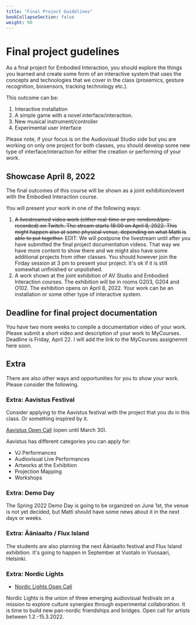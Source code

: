 ```yaml
---
title: "Final Project Guidelines"
bookCollapseSection: false
weight: 90
---
```


# Final project gudelines

As a final project for Embodied Interaction, you should explore the things you learned and create some form of an interactive system that uses the concepts and technologies that we cover in the class (proxemics, gesture recognition, biosensors, tracking technology etc.).

This outcome can be:

1) Interactive installation
2) A simple game with a novel interface/interaction.
3) New musical instrument/controller
4) Experimental user interface

Please note, if your focus is on the Audiovisual Studio side but you are working on only one project for both classes, you should develop some new type of interface/interaction for either the creation or performing of your work.

## Showcase April 8, 2022

The final outcomes of this course will be shown as a joint exhibition/event with the Embodied Interaction course.

You will present your work in one of the following ways:

1) ~~A livestreamed video work (either real-time or pre-rendered/pre-recorded) on Twitch. The stream starts 18:00 on April 8, 2022. This might happen also at some physical venue, depending on what Matti is able to put together.~~
EDIT: We will postpone the livestream until after you have submitted the final project documentation videos. That way we have more content to show there and we might also have some additional projects from other classes. You should however join the Firday session at 3 pm to present your project. It's ok if it is still somewhat unfinished or unpolished.
2) A work shown at the joint exhibition of AV Studio and Embodied Interaction courses. The exhibition will be in rooms G203, G204 and O102. The exhibition opens on April 8, 2022. Your work can be an installation or some other type of interactive system.

## Deadline for final project documentation

You have two more weeks to compile a documentation video of your work. Please submit a short video and description of your work to MyCourses. Deadline is Friday, April 22. I will add the link to the MyCourses assignemnt here soon.

## Extra

There are also other ways and opportunities for you to show your work. Please consider the following.

### Extra: Aavistus Festival

Consider applying to the Aavistus festival with the project that you do in this class. Or something inspired by it.

[Aavistus Open Call](https://www.aavistusfestival.fi/open-call) (open until March 30).

Aavistus has different categories you can apply for:

- VJ Performances
- Audiovisual Live Performances
- Artworks at the Exhibition
- Projection Mapping
- Workshops

### Extra: Demo Day

The Spring 2022 Demo Day is going to be organized on June 1st, the venue is not yet decided, but Matti should have some news about it in the next days or weeks.

### Extra: Ääniaalto / Flux Island

The students are also planning the next Ääniaalto festival and Flux Island exhibition. It's going to happen in September at Vuotalo in Vuosaari, Helsinki.

### Extra: Nordic Lights

- [Nordic Lights Open Call](https://nordiclights.live/)

Nordic Lights is the union of three emerging audiovisual festivals on a mission to explore culture synergies through experimental collaboration. It is time to build new pan-nordic friendships and bridges. Open call for artists between 1.2.-15.3.2022.